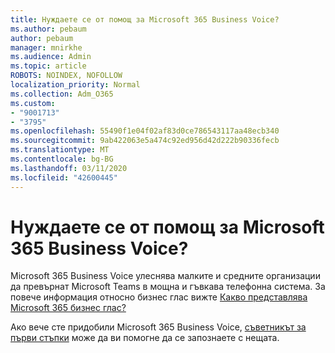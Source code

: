 ```yaml
---
title: Нуждаете се от помощ за Microsoft 365 Business Voice?
ms.author: pebaum
author: pebaum
manager: mnirkhe
ms.audience: Admin
ms.topic: article
ROBOTS: NOINDEX, NOFOLLOW
localization_priority: Normal
ms.collection: Adm_O365
ms.custom:
- "9001713"
- "3795"
ms.openlocfilehash: 55490f1e04f02af83d0ce786543117aa48ecb340
ms.sourcegitcommit: 9ab422063e5a474c92ed956d42d222b90336fecb
ms.translationtype: MT
ms.contentlocale: bg-BG
ms.lasthandoff: 03/11/2020
ms.locfileid: "42600445"
---
```

# <a name="need-help-with-microsoft-365-business-voice"></a>Нуждаете се от помощ за Microsoft 365 Business Voice?

Microsoft 365 Business Voice улеснява малките и средните организации да превърнат Microsoft Teams в мощна и гъвкава телефонна система. За повече информация относно бизнес глас вижте [Какво представлява Microsoft 365 бизнес глас?](https://docs.microsoft.com/microsoftteams/business-voice/whats-business-voice)

Ако вече сте придобили Microsoft 365 Business Voice, [съветникът за първи стъпки](https://docs.microsoft.com/microsoftteams/business-voice/use-getting-started-wizard) може да ви помогне да се запознаете с нещата. 
